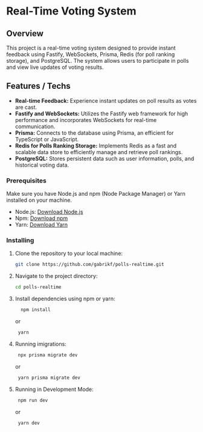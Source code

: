 # Real-Time Voting System

## Overview

This project is a real-time voting system designed to provide instant feedback using Fastify, WebSockets, Prisma, Redis (for poll ranking storage), and PostgreSQL. The system allows users to participate in polls and view live updates of voting results.

## Features / Techs

- **Real-time Feedback:** Experience instant updates on poll results as votes are cast.
- **Fastify and WebSockets:** Utilizes the Fastify web framework for high performance and incorporates WebSockets for real-time communication.
- **Prisma:** Connects to the database using Prisma, an efficient for TypeScript or JavaScript.
- **Redis for Polls Ranking Storage:** Implements Redis as a fast and scalable data store to efficiently manage and retrieve poll rankings.
- **PostgreSQL:** Stores persistent data such as user information, polls, and historical voting data.

### Prerequisites

Make sure you have Node.js and npm (Node Package Manager) or Yarn installed on your machine.

- Node.js: [Download Node.js](https://nodejs.org/)
- Npm: [Download npm](https://www.npmjs.com/get-npm)
- Yarn: [Download Yarn](https://yarnpkg.com/getting-started/install)

### Installing

1. Clone the repository to your local machine:

   ```bash
   git clone https://github.com/gabrikf/polls-realtime.git

   ```

2. Navigate to the project directory:

   ```bash
   cd polls-realtime
   ```

3. Install dependencies using npm or yarn:

   ```bash
     npm install
   ```

   or

   ```bash
    yarn
   ```

4. Running imigrations:

   ```bash
    npx prisma migrate dev
   ```

   or

   ```bash
    yarn prisma migrate dev
   ```
5. Running in Development Mode:

   ```bash
    npm run dev
   ```

   or

   ```bash
    yarn dev
   ```
